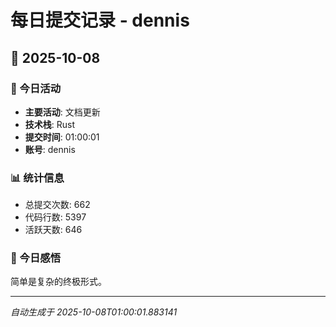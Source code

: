 # 每日提交记录 - dennis

## 📅 2025-10-08

### 🎯 今日活动
- **主要活动**: 文档更新
- **技术栈**: Rust
- **提交时间**: 01:00:01
- **账号**: dennis

### 📊 统计信息
- 总提交次数: 662
- 代码行数: 5397
- 活跃天数: 646

### 💭 今日感悟
简单是复杂的终极形式。

---
*自动生成于 2025-10-08T01:00:01.883141*
